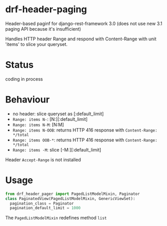 # drf-header-paging
Header-based paginf for django-rest-framework 3.0 (does not use new 3.1 paging API because it's insufficient)

Handles HTTP header Range and respond with Content-Range with unit 'items' to slice your queryset.

# Status

coding in process

# Behaviour
* no header: slice queryset as [:default_limit]
* `Range: items N-`: [N:][:default_limit]
* `Range: items N-M`: [N:M]
* `Range: items N-OOB`: returns HTTP 416 response with `Content-Range: */total`
* `Range: items OOB-*`: returns HTTP 416 response with `Content-Range: */total`
* `Range: items -M`: slice [-M:][:default_limit]

Header `Accept-Range` is not installed

# Usage

```python
from drf_header_pager import PagedListModelMixin, Paginator
class PaginatedView(PagedListModelMixin, GenericViewSet):
  pagination_class = Paginator
  pagination_default_limit = 1000
```

The `PagedListModelMixin` redefines method `list`

